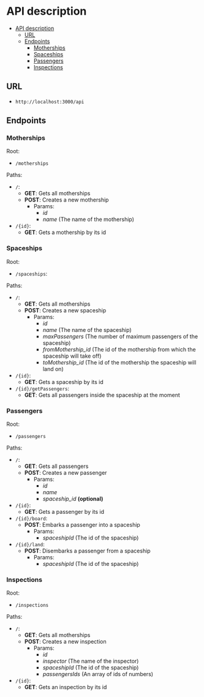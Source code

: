 # API description

- [API description](#api-description)
  - [URL](#url)
  - [Endpoints](#endpoints)
    - [Motherships](#motherships)
    - [Spaceships](#spaceships)
    - [Passengers](#passengers)
    - [Inspections](#inspections)

## URL
- `http://localhost:3000/api`

## Endpoints

### Motherships

Root: 
- `/motherships`

Paths:
- `/`:
  - **GET**: Gets all motherships
  - **POST**: Creates a new mothership
    - Params:
      - _id_
      - _name_ (The name of the mothership)
- `/{id}`:
  - **GET**: Gets a mothership by its id

### Spaceships

Root:
- `/spaceships`:

Paths:
- `/`:
  - **GET**: Gets all motherships
  - **POST**: Creates a new spaceship
    - Params:
      - _id_
      - _name_ (The name of the spaceship)
      - _maxPassengers_ (The number of maximum passengers of the spaceship)
      - _fromMothership_id_ (The id of the mothership from which the spaceship will take off)
      - _toMothership_id_ (The id of the mothership the spaceship will land on)
- `/{id}`:
  - **GET**: Gets a spaceship by its id
- `/{id}/getPassengers`:
  - **GET**: Gets all passengers inside the spaceship at the moment

### Passengers
Root:
- `/passengers`

Paths:
- `/`:
  - **GET**: Gets all passengers
  - **POST**: Creates a new passenger
    - Params:
      - _id_
      - _name_
      - _spaceship_id_ **(optional)**
- `/{id}`:
  - **GET**: Gets a passenger by its id
- `/{id}/board`:
  - **POST**: Embarks a passenger into a spaceship
    - Params:
      - _spaceshipId_ (The id of the spaceship)
- `/{id}/land`:
  - **POST**: Disembarks a passenger from a spaceship
    - Params:
      - _spaceshipId_ (The id of the spaceship)

### Inspections
Root:
- `/inspections`

Paths:
- `/`:
  - **GET**: Gets all motherships
  - **POST**: Creates a new inspection 
    - Params:
      - _id_
      - _inspector_ (The name of the inspector)
      - _spaceshipId_ (The id of the spaceship)
      - _passengersIds_ (An array of ids of numbers)
- `/{id}`:
  - **GET**: Gets an inspection by its id